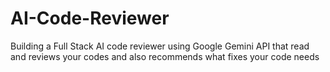 # AI-Code-Reviewer
Building a Full Stack AI code reviewer using Google Gemini API that read and reviews your codes and also recommends what fixes your code needs
